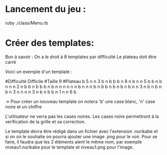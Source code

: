 # Lancement du jeu : 

ruby ./class/Menu.rb

# Créer des templates:
Bon à savoir :
    On a le droit à 8 templates par difficulté
    Le plateau doit être carré

Voici un exemple d'un template : 

#Difficulté
Difficile
#Taille
9
#Plateau
b 5 n n 3 b n b b
b n 8 n b n n 5 b
b n b n n n 2 n b
b n b b b n b n n
n n n n b n n n b
n b b n b n b n b
n n 3 n b n b n b
n 3 n n n n 3 n b
n b b n 1 n n 6 b

-> Pour créer un nouveau template on notera 'b' une case blanc, 'n' case noire et un chiffre

L'utilisateur ne verra pas les cases noires. Les cases noire permettront à la verification de la grille et sa correction.

Le template devra être rédigé dans un fichier avec l'extension .nurikabe et si on on le souhaite on pourra ajouter une image .png pour le voir.
Pour se faire, il faudra que les 2 éléments aient le même nom, par exemple
niveau1.nurikabe pour le template et niveau1.png pour l'image.